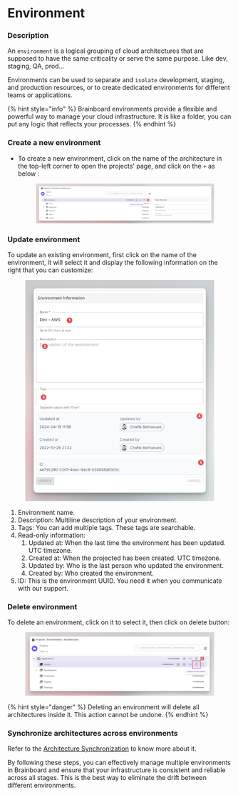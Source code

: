 # Environment

### Description

An `environment` is a logical grouping of cloud architectures that are supposed to have the same criticality or serve the same purpose. Like dev, staging, QA, prod…

Environments can be used to separate and `isolate` development, staging, and production resources, or to create dedicated environments for different teams or applications.

{% hint style="info" %}
Brainboard environments provide a flexible and powerful way to manage your cloud infrastructure. It is like a folder, you can put any logic that reflects your processes.
{% endhint %}

### Create a new environment

*   To create a new environment, click on the name of the architecture in the top-left corner to open the projects' page, and click on the `+` as below :&#x20;

    <figure><img src="../../.gitbook/assets/CleanShot 2024-10-25 at 16.51.51.png" alt=""><figcaption></figcaption></figure>

### Update environment

To update an existing environment, first click on the name of the environment, it will select it and display the following information on the right that you can customize:

<figure><img src="../../.gitbook/assets/CleanShot 2024-10-25 at 16.57.23.png" alt=""><figcaption></figcaption></figure>

1. Environment name.
2. Description: Multiline description of your environment.
3. Tags: You can add multiple tags. These tags are searchable.
4. Read-only information:
   1. Updated at: When the last time the environment has been updated. UTC timezone.
   2. Created at: When the projected has been created. UTC timezone.
   3. Updated by: Who is the last person who updated the environment.
   4. Created by: Who created the environment.
5. ID: This is the environment UUID. You need it when you communicate with our support.

### Delete environment

To delete an environment, click on it to select it, then click on delete button:

<figure><img src="../../.gitbook/assets/CleanShot 2024-10-25 at 17.05.03.png" alt=""><figcaption></figcaption></figure>

{% hint style="danger" %}
Deleting an environment will delete all architectures inside it. This action cannot be undone.&#x20;
{% endhint %}

### Synchronize architectures across environments

Refer to the [Architecture Synchronization](cloud-architecture/environment-sync.md) to know more about it.

By following these steps, you can effectively manage multiple environments in Brainboard and ensure that your infrastructure is consistent and reliable across all stages. This is the best way to eliminate the drift between different environments.
